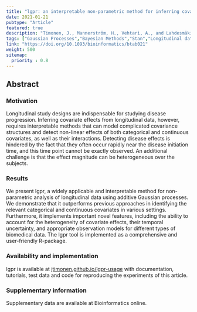 ```yaml
---
title: "lgpr: an interpretable non-parametric method for inferring covariate effects from longitudinal data"
date: 2021-01-21
pubtype: "Article"
featured: true
description: "Timonen, J., Mannerström, H., Vehtari, A., and Lahdesmäki, H. Bioinformatics (2021)."
tags: ["Gaussian Processes","Bayesian Methods","Stan","Longitudinal data", "Bioinformatics"]
link: "https://doi.org/10.1093/bioinformatics/btab021"
weight: 500
sitemap:
  priority : 0.8
---
```


## Abstract
### Motivation
Longitudinal study designs are indispensable for studying disease progression. Inferring covariate effects from longitudinal data, however, requires interpretable methods that can model complicated covariance structures and detect non-linear effects of both categorical and continuous covariates, as well as their interactions. Detecting disease effects is hindered by the fact that they often occur rapidly near the disease initiation time, and this time point cannot be exactly observed. An additional challenge is that the effect magnitude can be heterogeneous over the subjects.

### Results
We present lgpr, a widely applicable and interpretable method for non-parametric analysis of longitudinal data using additive Gaussian processes. We demonstrate that it outperforms previous approaches in identifying the relevant categorical and continuous covariates in various settings. Furthermore, it implements important novel features, including the ability to account for the heterogeneity of covariate effects, their temporal uncertainty, and appropriate observation models for different types of biomedical data. The lgpr tool is implemented as a comprehensive and user-friendly R-package.

### Availability and implementation
lgpr is available at [jtimonen.github.io/lgpr-usage](jtimonen.github.io/lgpr-usage) with documentation, tutorials, test data and code for reproducing the experiments of this article.

### Supplementary information
Supplementary data are available at Bioinformatics online.
